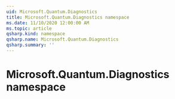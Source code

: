 ```yaml
---
uid: Microsoft.Quantum.Diagnostics
title: Microsoft.Quantum.Diagnostics namespace
ms.date: 11/10/2020 12:00:00 AM
ms.topic: article
qsharp.kind: namespace
qsharp.name: Microsoft.Quantum.Diagnostics
qsharp.summary: ''
---
```


# Microsoft.Quantum.Diagnostics namespace



